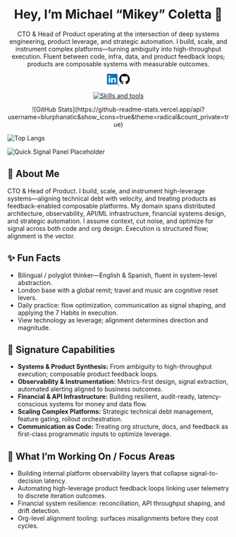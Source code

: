 <!-- PERSONAL GITHUB PROFILE README for Mikey / blurphanatic -->

<h1 align="center">Hey, I’m Michael “Mikey” Coletta 👋</h1>

<p align="center">
  CTO &amp; Head of Product operating at the intersection of deep systems engineering, product leverage, and strategic automation. I build, scale, and instrument complex platforms—turning ambiguity into high-throughput execution. Fluent between code, infra, data, and product feedback loops; products are composable systems with measurable outcomes.
</p>

<p align="center">
  <!-- Social / contact -->
  <a href="https://www.linkedin.com/in/michael-coletta-4883974/" target="_blank" aria-label="LinkedIn">
    <img width="24" alt="LinkedIn" src="https://raw.githubusercontent.com/CLorant/readme-social-icons/main/large/filled/linkedin.svg" />
  </a>
  <a href="https://github.com/blurphanatic" target="_blank" aria-label="GitHub">
    <img width="24" alt="GitHub" src="https://raw.githubusercontent.com/CLorant/readme-social-icons/main/large/filled/github.svg" />
  </a>
</p>

<!-- Skill icons -->
<p align="center">
  <a href="https://skillicons.dev">
    <img src="https://skillicons.dev/icons?i=aws,azure,cpp,cmake,docker,git,github,js,linux,postgres,py,dotnet,unreal,pycharm" alt="Skills and tools" />
  </a>
</p>

<!-- Metrics placeholders -->
<p align="center">
  <!-- Replace these with real dynamic badges / cards; examples below are placeholders -->
  <!-- GitHub stats card (can be generated with your own service or https://github.com/anuraghazra/github-readme-stats) -->
  ![GitHub Stats](https://github-readme-stats.vercel.app/api?username=blurphanatic&show_icons=true&theme=radical&count_private=true)

  <!-- Top languages -->
  ![Top Langs](https://github-readme-stats.vercel.app/api/top-langs/?username=blurphanatic&layout=compact&theme=radical)

  <!-- Custom signal panel placeholder -->
  <!-- TODO: Replace with embed / image generation pipeline feeding your internal telemetry -->
  ![Quick Signal Panel Placeholder](https://img.shields.io/badge/Signal-Panel--gray)
</p>

## 🧠 About Me

CTO & Head of Product. I build, scale, and instrument high-leverage systems—aligning technical debt with velocity, and treating products as feedback-enabled composable platforms. My domain spans distributed architecture, observability, API/ML infrastructure, financial systems design, and strategic automation. I assume context, cut noise, and optimize for signal across both code and org design. Execution is structured flow; alignment is the vector.

## ✨ Fun Facts

- Bilingual / polyglot thinker—English & Spanish, fluent in system-level abstraction.  
- London base with a global remit; travel and music are cognitive reset levers.  
- Daily practice: flow optimization, communication as signal shaping, and applying the 7 Habits in execution.  
- View technology as leverage; alignment determines direction and magnitude.  

## 🧰 Signature Capabilities

- **Systems & Product Synthesis:** From ambiguity to high-throughput execution; composable product feedback loops.  
- **Observability & Instrumentation:** Metrics-first design, signal extraction, automated alerting aligned to business outcomes.  
- **Financial & API Infrastructure:** Building resilient, audit-ready, latency-conscious systems for money and data flow.  
- **Scaling Complex Platforms:** Strategic technical debt management, feature gating, rollout orchestration.  
- **Communication as Code:** Treating org structure, docs, and feedback as first-class programmatic inputs to optimize leverage.

## 🚀 What I’m Working On / Focus Areas

- Building internal platform observability layers that collapse signal-to-decision latency.  
- Automating high-leverage product feedback loops linking user telemetry to discrete iteration outcomes.  
- Financial system resilience: reconciliation, API throughput shaping, and drift detection.  
- Org-level alignment tooling: surfaces misalignments before they cost cycles.  

